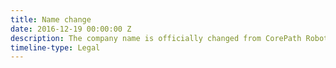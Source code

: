 ```yaml
---
title: Name change
date: 2016-12-19 00:00:00 Z
description: The company name is officially changed from CorePath Robotics to CP Robotics
timeline-type: Legal
---
```

